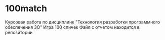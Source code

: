 # 100match
Курсовая работа по дисциплине "Технология разработки программного обеспечения ЗО"
Игра 100 спичек
Файл с отчетом находится в репозитории
